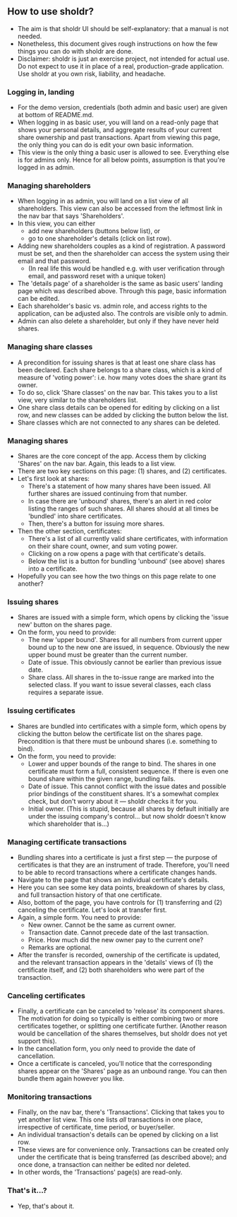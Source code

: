 How to use sholdr?
------------------
- The aim is that sholdr UI should be self-explanatory: that a manual is not
  needed.
- Nonetheless, this document gives rough instructions on how the few things you
  can do with sholdr are done.
- Disclaimer: sholdr is just an exercise project, not intended for actual use.
  Do not expect to use it in place of a real, production-grade application. Use
  sholdr at you own risk, liability, and headache.

### Logging in, landing
- For the demo version, credentials (both admin and basic user) are given at
  bottom of README.md.
- When logging in as basic user, you will land on a read-only page that shows
  your personal details, and aggregate results of your current share ownership
  and past transactions. Apart from viewing this page, the only thing you can do
  is edit your own basic information.
- This view is the only thing a basic user is allowed to see. Everything else is
  for admins only. Hence for all below points, assumption is that you're logged
  in as admin.

### Managing shareholders
- When logging in as admin, you will land on a list view of all shareholders.
  This view can also be accessed from the leftmost link in the nav bar that says
  'Shareholders'.
- In this view, you can either
  - add new shareholders (buttons below list), or
  - go to one shareholder's details (click on list row).
- Adding new shareholders couples as a kind of registration. A password must be
  set, and then the shareholder can access the system using their email and that
  password.
  - (In real life this would be handled e.g. with user verification through
    email, and password reset with a unique token)
- The 'details page' of a shareholder is the same as basic users' landing page
  which was described above. Through this page, basic information can be edited.
- Each shareholder's basic vs. admin role, and access rights to the application,
  can be adjusted also. The controls are visible only to admin.
- Admin can also delete a shareholder, but only if they have never held shares.

### Managing share classes
- A precondition for issuing shares is that at least one share class has been
  declared. Each share belongs to a share class, which is a kind of measure of
  'voting power': i.e. how many votes does the share grant its owner.
- To do so, click 'Share classes' on the nav bar. This takes you to a list view,
  very similar to the shareholders list.
- One share class details can be opened for editing by clicking on a list row,
  and new classes can be added by clicking the button below the list.
- Share classes which are not connected to any shares can be deleted.

### Managing shares
- Shares are the core concept of the app. Access them by clicking 'Shares' on
  the nav bar. Again, this leads to a list view.
- There are two key sections on this page: (1) shares, and (2) certificates.
- Let's first look at shares:
  - There's a statement of how many shares have been issued. All further shares
    are issued continuing from that number.
  - In case there are 'unbound' shares, there's an alert in red color listing
    the ranges of such shares. All shares should at all times be 'bundled' into
    share certificates.
  - Then, there's a button for issuing more shares.
- Then the other section, certificates:
  - There's a list of all currently valid share certificates, with information
    on their share count, owner, and sum voting power.
  - Clicking on a row opens a page with that certificate's details.
  - Below the list is a button for bundling 'unbound' (see above) shares into a
    certificate.
 - Hopefully you can see how the two things on this page relate to one another?

### Issuing shares
- Shares are issued with a simple form, which opens by clicking the 'issue new'
  button on the shares page.
- On the form, you need to provide:
  - The new 'upper bound'. Shares for all numbers from current upper bound up to
    the new one are issued, in sequence. Obviously the new upper bound must be
    greater than the current number.
  - Date of issue. This obviously cannot be earlier than previous issue date.
  - Share class. All shares in the to-issue range are marked into the selected
    class. If you want to issue several classes, each class requires a separate
    issue.

### Issuing certificates
- Shares are bundled into certificates with a simple form, which opens by
  clicking the button below the certificate list on the shares page.
  Precondition is that there must be unbound shares (i.e. something to bind).
- On the form, you need to provide:
  - Lower and upper bounds of the range to bind. The shares in one certificate
    must form a full, consistent sequence. If there is even one bound share
    within the given range, bundling fails.
  - Date of issue. This cannot conflict with the issue dates and possible prior
    bindings of the constituent shares. It's a somewhat complex check, but don't
    worry about it — sholdr checks it for you.
  - Initial owner. (This is stupid, because all shares by default initially are
    under the issuing company's control... but now sholdr doesn't know which
    shareholder that is...)

### Managing certificate transactions
- Bundling shares into a certificate is just a first step — the purpose of
  certificates is that they are an instrument of trade. Therefore, you'll need
  to be able to record transactions where a certificate changes hands.
- Navigate to the page that shows an individual certificate's details.
- Here you can see some key data points, breakdown of shares by class, and full
  transaction history of that one certificate.
- Also, bottom of the page, you have controls for (1) transferring and (2)
  canceling the certificate. Let's look at transfer first.
- Again, a simple form. You need to provide:
  - New owner. Cannot be the same as current owner.
  - Transaction date. Cannot precede date of the last transaction.
  - Price. How much did the new owner pay to the current one?
  - Remarks are optional.
- After the transfer is recorded, ownership of the certificate is updated, and
  the relevant transaction appears in the 'details' views of (1) the certificate
  itself, and (2) both shareholders who were part of the transaction.

### Canceling certificates
- Finally, a certificate can be canceled to 'release' its component shares. The
  motivation for doing so typically is either combining two or more certificates
  together, or splitting one certificate further. (Another reason would be
  cancellation of the shares themselves, but sholdr does not yet support this).
- In the cancellation form, you only need to provide the date of cancellation.
- Once a certificate is canceled, you'll notice that the corresponding shares
  appear on the 'Shares' page as an unbound range. You can then bundle them
  again however you like.

### Monitoring transactions
- Finally, on the nav bar, there's 'Transactions'. Clicking that takes you to
  yet another list view. This one lists _all_ transactions in one place,
  irrespective of certificate, time period, or buyer/seller.
- An individual transaction's details can be opened by clicking on a list row.
- These views are for convenience only. Transactions can be created only under
  the certificate that is being transferred (as described above); and once done,
  a transaction can neither be edited nor deleted.
- In other words, the 'Transactions' page(s) are read-only.

### That's it...?
- Yep, that's about it.
